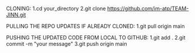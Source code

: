 
CLONING:
1.cd your_directory
2.git clone https://github.com/im-atp/TEAM-JINN.git

PULLING THE REPO UPDATES IF ALREADY CLONED:
1.git pull origin main

PUSHING THE UPDATED CODE FROM LOCAL TO GITHUB:
1.git add .
2.git commit -m "your message"
3.git push origin main


